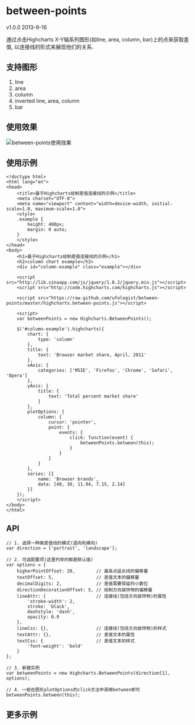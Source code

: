between-points
==============
v1.0.0 2013-9-16

通过点击Highcharts X-Y轴系列图形(如line, area, column, bar)上的点来获取差值, 以连接线的形式来展现他们的关系.


支持图形
--------------
1. line
2. area
3. column
4. inverted line, area, column
5. bar


使用效果
--------------
![between-points使用效果](http://ufologist.github.io/between-points/images/between-points-example.png)


使用示例
--------------
    <!doctype html>
    <html lang="en">
    <head>
        <title>基于Highcharts绘制差值连接线的示例</title>
        <meta charset="UTF-8">
        <meta name="viewport" content="width=device-width, initial-scale=1.0, maximum-scale=1.0">
        <style>
        .example {
            height: 400px;
            margin: 0 auto;
        }
        </style>
    </head>
    <body>
        <h1>基于Highcharts绘制差值连接线的示例</h1>
        <h2>column chart example</h2>
        <div id="column-example" class="example"></div>
    
        <script src="http://lib.sinaapp.com/js/jquery/1.8.2/jquery.min.js"></script>
        <script src="http://code.highcharts.com/highcharts.js"></script>
    
        <script src="https://raw.github.com/ufologist/between-points/master/highcharts.between-points.js"></script>
    
        <script>
        var betweenPoints = new Highcharts.BetweenPoints();
    
        $('#column-example').highcharts({
            chart: {
                type: 'column'
            },
            title: {
                text: 'Browser market share, April, 2011'
            },
            xAxis: {
                categories: ['MSIE', 'Firefox', 'Chrome', 'Safari', 'Opera']
            },
            yAxis: {
                title: {
                    text: 'Total percent market share'
                }
            },
            plotOptions: {
                column: {
                    cursor: 'pointer',
                    point: {
                        events: {
                            click: function(event) {
                                betweenPoints.between(this); 
                            }
                        }
                    }
                }
            },
            series: [{
                name: 'Browser brands',
                data: [40, 30, 11.94, 7.15, 2.14]
            }]
        });
        </script>
    </body>
    </html>


API
--------------
    // 1. 选择一种画差值线的模式(竖向和横向)
    var direction = ['portrait', 'landscape'];
    
    // 2. 可选配置项(这里列举的都是默认值)
    var options = {
        higherPointOffset: 20,        // 最高点延长线的偏移量
        textOffset: 5,                // 差值文本的偏移量
        decimalDigits: 2,             // 差值需要保留的小数位
        directionDecorationOffset: 5, // 绘制方向装饰物的偏移量
        lineAttr: {                   // 连接线(包括方向装饰物)的属性
            'stroke-width': 2,
            stroke: 'black',
            dashstyle: 'dash',
            opacity: 0.9
        },
        lineCss: {},                  // 连接线(包括方向装饰物)的样式
        textAttr: {},                 // 差值文本的属性
        textCss: {                    // 差值文本的样式
            'font-weight': 'bold'
        }
    };
    
    // 3. 新建实例
    var betweenPoints = new Highcharts.BetweenPoints(direction[1], options);
    
    // 4. 一般在图形plotOptions的click方法中调用between即可
    betweenPoints.between(this);


更多示例
--------------

